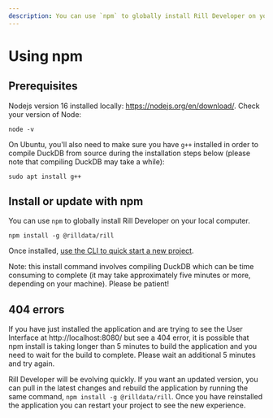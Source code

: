 ```yaml
---
description: You can use `npm` to globally install Rill Developer on your local computer. This will give you access to the CLI to start the server.
---
```


# Using npm

## Prerequisites

Nodejs version 16 installed locally: https://nodejs.org/en/download/. Check your version of Node:

```
node -v
```

On Ubuntu, you'll also need to make sure you have `g++` installed in order to compile DuckDB from source during the installation steps below (please note that compiling DuckDB may take a while):

```
sudo apt install g++
```
  
## Install or update with npm
You can use `npm` to globally install Rill Developer on your local computer. 
```
npm install -g @rilldata/rill
```
Once installed, [use the CLI to quick start a new project](../cli.md).


Note: this install command involves compiling DuckDB which can be time consuming to complete (it may take approximately five minutes or more, depending on your machine). Please be patient!

## 404 errors
If you have just installed the application and are trying to see the User Interface at http://localhost:8080/ but see a 404 error, it is possible that npm install is taking longer than 5 minutes to build the application and you need to wait for the build to complete. Please wait an additional 5 minutes and try again.


Rill Developer will be evolving quickly. If you want an updated version, you can pull in the latest changes and rebuild the application by running the same command, `npm install -g @rilldata/rill`. Once you have reinstalled the application you can restart your project to see the new experience.


